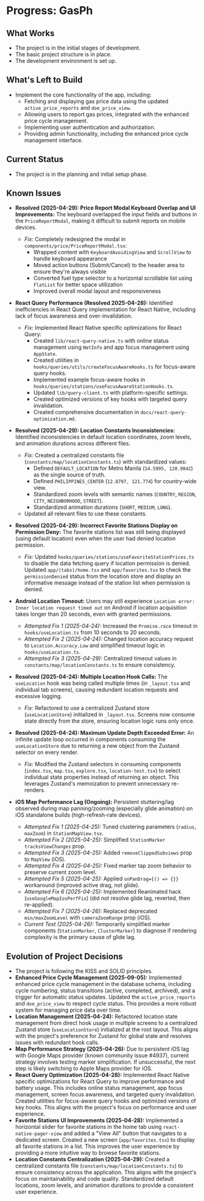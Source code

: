 # Progress: GasPh

## What Works

- The project is in the initial stages of development.
- The basic project structure is in place.
- The development environment is set up.

## What's Left to Build

- Implement the core functionality of the app, including:
  - Fetching and displaying gas price data using the updated `active_price_reports` and `doe_price_view`.
  - Allowing users to report gas prices, integrated with the enhanced price cycle management.
  - Implementing user authentication and authorization.
  - Providing admin functionality, including the enhanced price cycle management interface.

## Current Status

- The project is in the planning and initial setup phase.

## Known Issues

- **Resolved (2025-04-29): Price Report Modal Keyboard Overlap and UI Improvements:** The keyboard overlapped the input fields and buttons in the `PriceReportModal`, making it difficult to submit reports on mobile devices.

  - _Fix:_ Completely redesigned the modal in `components/price/PriceReportModal.tsx`:
    - Wrapped content with `KeyboardAvoidingView` and `ScrollView` to handle keyboard appearance
    - Moved action buttons (Submit/Cancel) to the header area to ensure they're always visible
    - Converted fuel type selector to a horizontal scrollable list using `FlatList` for better space utilization
    - Improved overall modal layout and responsiveness

- **React Query Performance (Resolved 2025-04-28):** Identified inefficiencies in React Query implementation for React Native, including lack of focus awareness and over-invalidation.

  - _Fix:_ Implemented React Native specific optimizations for React Query:
    - Created `lib/react-query-native.ts` with online status management using `NetInfo` and app focus management using `AppState`.
    - Created utilities in `hooks/queries/utils/createFocusAwareHooks.ts` for focus-aware query hooks.
    - Implemented example focus-aware hooks in `hooks/queries/stations/useFocusAwareStationHooks.ts`.
    - Updated `lib/query-client.ts` with platform-specific settings.
    - Created optimized versions of key hooks with targeted query invalidation.
    - Created comprehensive documentation in `docs/react-query-optimization.md`.

- **Resolved (2025-04-29): Location Constants Inconsistencies:** Identified inconsistencies in default location coordinates, zoom levels, and animation durations across different files.

  - _Fix:_ Created a centralized constants file (`constants/map/locationConstants.ts`) with standardized values:
    - Defined `DEFAULT_LOCATION` for Metro Manila (`14.5995, 120.9842`) as the single source of truth.
    - Defined `PHILIPPINES_CENTER` (`12.8797, 121.774`) for country-wide view.
    - Standardized zoom levels with semantic names (`COUNTRY`, `REGION`, `CITY`, `NEIGHBORHOOD`, `STREET`).
    - Standardized animation durations (`SHORT`, `MEDIUM`, `LONG`).
  - Updated all relevant files to use these constants.

- **Resolved (2025-04-29): Incorrect Favorite Stations Display on Permission Deny:** The favorite stations list was still being displayed (using default location) even when the user had denied location permission.

  - _Fix:_ Updated `hooks/queries/stations/useFavoriteStationPrices.ts` to disable the data fetching query if location permission is denied. Updated `app/(tabs)/home.tsx` and `app/favorites.tsx` to check the `permissionDenied` status from the location store and display an informative message instead of the station list when permission is denied.

- **Android Location Timeout:** Users may still experience `Location error: Inner location request timed out` on Android if location acquisition takes longer than 20 seconds, even with granted permissions.

  - _Attempted Fix 1 (2025-04-24):_ Increased the `Promise.race` timeout in `hooks/useLocation.ts` from 10 seconds to 20 seconds.
  - _Attempted Fix 2 (2025-04-24):_ Changed location accuracy request to `Location.Accuracy.Low` and simplified timeout logic in `hooks/useLocation.ts`.
  - _Attempted Fix 3 (2025-04-29):_ Centralized timeout values in `constants/map/locationConstants.ts` to ensure consistency.

- **Resolved (2025-04-24): Multiple Location Hook Calls:** The `useLocation` hook was being called multiple times (in `_layout.tsx` and individual tab screens), causing redundant location requests and excessive logging.

  - _Fix:_ Refactored to use a centralized Zustand store (`useLocationStore`) initialized in `_layout.tsx`. Screens now consume state directly from the store, ensuring location logic runs only once.

- **Resolved (2025-04-24): Maximum Update Depth Exceeded Error:** An infinite update loop occurred in components consuming the `useLocationStore` due to returning a new object from the Zustand selector on every render.

  - _Fix:_ Modified the Zustand selectors in consuming components (`index.tsx`, `map.tsx`, `explore.tsx`, `location-test.tsx`) to select individual state properties instead of returning an object. This leverages Zustand's memoization to prevent unnecessary re-renders.

- **iOS Map Performance Lag (Ongoing):** Persistent stuttering/lag observed during map panning/zooming (especially glide animation) on iOS standalone builds (high-refresh-rate devices).
  - _Attempted Fix 1 (2025-04-25):_ Tuned clustering parameters (`radius`, `maxZoom`) in `StationMapView.tsx`.
  - _Attempted Fix 2 (2025-04-25):_ Simplified `StationMarker` `tracksViewChanges` prop.
  - _Attempted Fix 3 (2025-04-25):_ Added `removeClippedSubviews` prop to `MapView` (iOS).
  - _Attempted Fix 4 (2025-04-25):_ Fixed marker tap zoom behavior to preserve current zoom level.
  - _Attempted Fix 5 (2025-04-25):_ Applied `onPanDrag={() => {}}` workaround (improved active drag, not glide).
  - _Attempted Fix 6 (2025-04-25):_ Implemented Reanimated hack (`useGoogleMapIosPerfFix`) (did not resolve glide lag, reverted, then re-applied).
  - _Attempted Fix 7 (2025-04-26):_ Replaced deprecated `min/maxZoomLevel` with `cameraZoomRange` prop (iOS).
  - _Current Test (2025-04-26):_ Temporarily simplified marker components (`StationMarker`, `ClusterMarker`) to diagnose if rendering complexity is the primary cause of glide lag.

## Evolution of Project Decisions

- The project is following the KISS and SOLID principles.
- **Enhanced Price Cycle Management (2025-09-05):** Implemented enhanced price cycle management in the database schema, including cycle numbering, status transitions (active, completed, archived), and a trigger for automatic status updates. Updated the `active_price_reports` and `doe_price_view` to respect cycle status. This provides a more robust system for managing price data over time.
- **Location Management (2025-04-24):** Refactored location state management from direct hook usage in multiple screens to a centralized Zustand store (`useLocationStore`) initialized at the root layout. This aligns with the project's preference for Zustand for global state and resolves issues with redundant hook calls.
- **Map Performance Strategy (2025-04-26):** Due to persistent iOS lag with Google Maps provider (known community issue #4937), current strategy involves testing marker simplification. If unsuccessful, the next step is likely switching to Apple Maps provider for iOS.
- **React Query Optimization (2025-04-28):** Implemented React Native specific optimizations for React Query to improve performance and battery usage. This includes online status management, app focus management, screen focus awareness, and targeted query invalidation. Created utilities for focus-aware query hooks and optimized versions of key hooks. This aligns with the project's focus on performance and user experience.
- **Favorite Stations UI Improvements (2025-04-28):** Implemented a horizontal slider for favorite stations in the home tab using `react-native-pager-view` and added a "View All" button that navigates to a dedicated screen. Created a new screen (`app/favorites.tsx`) to display all favorite stations in a list. This improves the user experience by providing a more intuitive way to browse favorite stations.
- **Location Constants Centralization (2025-04-29):** Created a centralized constants file (`constants/map/locationConstants.ts`) to ensure consistency across the application. This aligns with the project's focus on maintainability and code quality. Standardized default locations, zoom levels, and animation durations to provide a consistent user experience.
